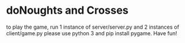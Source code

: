 # doNoughts and Crosses
to play the game, run 1 instance of server/server.py and 2 instances of client/game.py
please use python 3 and pip install pygame.
Have fun!
